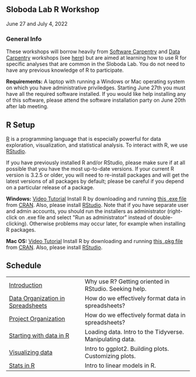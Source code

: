 ## Sloboda Lab R Workshop

June 27 and July 4, 2022

### General Info

These workshops will borrow heavily from [Software Carpentry](https://software-carpentry.org/) and [Data Carpentry](https://datacarpentry.org/lessons/) workshops (see [here](https://jcszamosi.github.io/2017-07-27-McMaster/)) but are aimed at learning how to use R for specific analyses that are common in the Sloboda Lab. You do not need to have any previous knowledge of R to participate. 

**Requirements:** A laptop with running a Windows or Mac operating system on which you have administrative priviledges. Starting June 27th you must have all the required software installed. If you would like help installing any of this software, please attend the software installation party on June 20th after lab meeting. 

## R Setup
[R](http://www.r-project.org/) is a programming language that is especially powerful for data exploration, visualization, and statistical analysis. To interact with R, we use [RStudio](http://www.rstudio.com/).

If you have previously installed R and/or RStudio, please make sure if at all possible that you have the most up-to-date versions. If your current R version is 3.2.5 or older, you will need to re-install packages and will get the latest versions of all packages by default; please be careful if you depend on a particular release of a package.

**Windows:** 
[Video Tutorial](https://www.youtube.com/watch?v=q0PjTAylwoU)
Install R by downloading and running [this .exe file](http://cran.r-project.org/bin/windows/base/release.htm) from [CRAN](http://cran.r-project.org/index.html). Also, please install [RStudio](http://www.rstudio.com/ide/download/desktop). Note that if you have separate user and admin accounts, you should run the installers as administrator (right-click on .exe file and select "Run as administrator" instead of double-clicking). Otherwise problems may occur later, for example when installing R packages.

**Mac OS:**
[Video Tutorial](https://www.youtube.com/watch?v=5-ly3kyxwEg)
Install R by downloading and running [this .pkg file](http://cran.r-project.org/bin/macosx/R-latest.pkg) from [CRAN](http://cran.r-project.org/index.html). Also, please install [RStudio](http://www.rstudio.com/ide/download/desktop).

## Schedule

|  |  |
| --- | --- |
| [Introduction](01-introduction.md)   | Why use R? Getting oriented in RStudio. Seeking help.   |
| [Data Organization in Spreadsheets](02-data-organization.md)      | How do we effectively format data in spreadsheets? |
| [Project Organization](03-project-organization.md)      | How do we effectively format data in spreadsheets? |
| [Starting with data in R](04-starting-in-R.md)   | Loading data. Intro to the Tidyverse. Manipulating data.  |
| [Visualizing data](05-visualizing-data.md)   | Intro to ggplot2. Building plots. Customizing plots.  |
| [Stats in R](06-stats-in-R.md) | Intro to linear models in R. |
